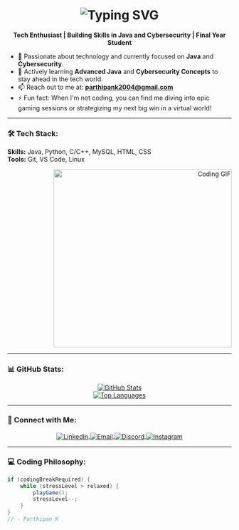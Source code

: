 <h1 align="center">
  <img src="https://readme-typing-svg.herokuapp.com?font=Fira+Code&size=30&pause=1000&color=87CEEB&center=true&vCenter=true&width=435&lines=Hii%2C+I'm+Parthipan+K" alt="Typing SVG" />
</h1>

<p align="center">
  <strong>Tech Enthusiast | Building Skills in Java and Cybersecurity | Final Year Student</strong>
</p>

- 🔭 Passionate about technology and currently focused on **Java** and **Cybersecurity**.
- 🌱 Actively learning **Advanced Java** and **Cybersecurity Concepts** to stay ahead in the tech world.
- 📫 Reach out to me at: **parthipank2004@gmail.com**
- ⚡ Fun fact: When I'm not coding, you can find me diving into epic gaming sessions or strategizing my next big win in a virtual world!

---

### 🛠️ Tech Stack:
<p align="left">
  <b>Skills:</b> Java, Python, C/C++, MySQL, HTML, CSS<br>
  <b>Tools:</b> Git, VS Code, Linux
</p>

<p align="right">
  <img src="https://media.giphy.com/media/qgQUggAC3Pfv687qPC/giphy.gif" alt="Coding GIF" width="400"/>
</p>

---

### 📊 GitHub Stats:
<p align="center">
  <a href="https://github.com/parthi1201">
    <img src="https://github-readme-stats.vercel.app/api?username=parthi1201&show_icons=true&theme=radical" alt="GitHub Stats" />
    <br/>
    <img src="https://github-readme-stats.vercel.app/api/top-langs/?username=parthi1201&layout=compact&theme=radical" alt="Top Languages" />
  </a>
</p>

---

### 🔗 Connect with Me:
<p align="center">
  <a href="https://www.linkedin.com/in/parthipank2004" target="blank">
    <img align="center" src="https://img.shields.io/badge/-LinkedIn-blue?style=for-the-badge&logo=linkedin&logoColor=white" alt="LinkedIn"/>
  </a>
  <a href="mailto:parthipank2004@gmail.com" target="blank">
    <img align="center" src="https://img.shields.io/badge/-Gmail-D14836?style=for-the-badge&logo=gmail&logoColor=white" alt="Email"/>
  </a>
  <a href="https://discord.com/users/712567194117996545" target="blank">
    <img align="center" src="https://img.shields.io/badge/-Discord-5865F2?style=for-the-badge&logo=discord&logoColor=white" alt="Discord"/>
  </a>
  <a href="https://instagram.com/parthi_1201" target="blank">
    <img align="center" src="https://img.shields.io/badge/-Instagram-E4405F?style=for-the-badge&logo=instagram&logoColor=white" alt="Instagram"/>
  </a>
</p>

---

### 💻 Coding Philosophy:
```java
if (codingBreakRequired) {
    while (stressLevel > relaxed) {
        playGame();
        stressLevel--;
    }
}
// - Parthipan K
